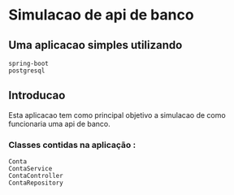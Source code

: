 # Simulacao de api de banco

## Uma aplicacao simples utilizando

    spring-boot
    postgresql

## Introducao

Esta aplicacao tem como principal objetivo a simulacao de como funcionaria uma api de banco.

### Classes contidas na aplicação :

    Conta
    ContaService
    ContaController
    ContaRepository

